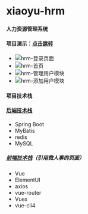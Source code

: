 # xiaoyu-hrm
#### 人力资源管理系统
#### 项目演示：[点击跳转](http://47.106.99.53:8082/)
- ![hrm-登录页面]()
- ![hrm-首页]()
- ![hrm-管理用户模块]()
- ![hrm-添加用户模块]()

#### 项目技术栈

#### [后端技术栈](https://github.com/itqiangyu/xiaoyu-hrm.git)
- Spring Boot
- MyBatis
- redis
- MySQL

##### [前端技术栈](https://github.com/itqiangyu/hrm-web.git)（引用微人事的页面）
- Vue
- ElementUI
- axios
- vue-router
- Vuex
- vue-cli4
